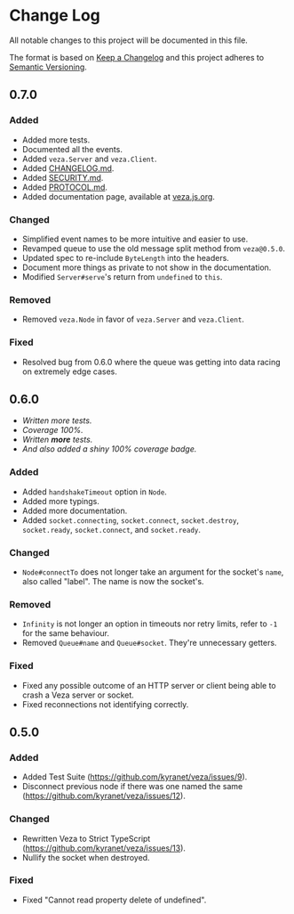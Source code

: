 # Change Log

All notable changes to this project will be documented in this file.

The format is based on [Keep a Changelog](http://keepachangelog.com/)
and this project adheres to [Semantic Versioning](http://semver.org/).

## 0.7.0

### Added
- Added more tests.
- Documented all the events.
- Added `veza.Server` and `veza.Client`.
- Added [CHANGELOG.md](https://github.com/kyranet/veza/blob/master/CHANGELOG.md).
- Added [SECURITY.md](https://github.com/kyranet/veza/blob/master/SECURITY.md).
- Added [PROTOCOL.md](https://github.com/kyranet/veza/blob/master/PROTOCOL.md).
- Added documentation page, available at [veza.js.org](https://veza.js.org).

### Changed
- Simplified event names to be more intuitive and easier to use.
- Revamped queue to use the old message split method from `veza@0.5.0`.
- Updated spec to re-include `ByteLength` into the headers.
- Document more things as private to not show in the documentation.
- Modified `Server#serve`'s return from `undefined` to `this`.

### Removed
- Removed `veza.Node` in favor of `veza.Server` and `veza.Client`.

### Fixed
- Resolved bug from 0.6.0 where the queue was getting into data racing on extremely edge cases.

## 0.6.0

- *Written more tests.*
- *Coverage 100%.*
- *Written **more** tests.*
- *And also added a shiny 100% coverage badge.*

### Added
- Added `handshakeTimeout` option in `Node`.
- Added more typings.
- Added more documentation.
- Added `socket.connecting`, `socket.connect`, `socket.destroy`, `socket.ready`, `socket.connect`, and `socket.ready`.

### Changed
- `Node#connectTo` does not longer take an argument for the socket's `name`, also called "label". The name is now the socket's.

### Removed
- `Infinity` is not longer an option in timeouts nor retry limits, refer to `-1` for the same behaviour.
- Removed `Queue#name` and `Queue#socket`. They're unnecessary getters.

### Fixed
- Fixed any possible outcome of an HTTP server or client being able to crash a Veza server or socket.
- Fixed reconnections not identifying correctly.

## 0.5.0

### Added
- Added Test Suite (https://github.com/kyranet/veza/issues/9).
- Disconnect previous node if there was one named the same (https://github.com/kyranet/veza/issues/12).

### Changed
- Rewritten Veza to Strict TypeScript (https://github.com/kyranet/veza/issues/13).
- Nullify the socket when destroyed.

### Fixed
- Fixed "Cannot read property delete of undefined".
